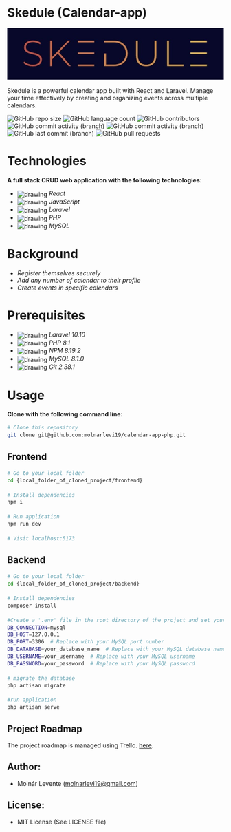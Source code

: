 # Skedule (Calendar-app)
![Alt text](images/skedule2.jpg)  

Skedule is a powerful calendar app built with React and Laravel.  Manage your time effectively by creating and organizing events across multiple calendars.

![GitHub repo size](https://img.shields.io/github/repo-size/molnarlevi19/calendar-app-php)
![GitHub language count](https://img.shields.io/github/languages/count/molnarlevi19/calendar-app-php)
![GitHub contributors](https://img.shields.io/github/contributors/molnarlevi19/calendar-app-php)
![GitHub commit activity (branch)](https://img.shields.io/github/commit-activity/t/molnarlevi19/calendar-app-php)
![GitHub commit activity (branch)](https://img.shields.io/github/commit-activity/m/molnarlevi19/calendar-app-php)
![GitHub last commit (branch)](https://img.shields.io/github/last-commit/molnarlevi19/calendar-app-php)
![GitHub pull requests](https://img.shields.io/github/issues-pr/molnarlevi19/calendar-app-php)


# Technologies
**A full stack CRUD web application with the following technologies:**
- <img src="https://raw.githubusercontent.com/yurijserrano/Github-Profile-Readme-Logos/042e36c55d4d757621dedc4f03108213fbb57ec4/frameworks/react.svg" alt="drawing" width="30" align="center"/> *React* 
- <img src="https://raw.githubusercontent.com/yurijserrano/Github-Profile-Readme-Logos/042e36c55d4d757621dedc4f03108213fbb57ec4/programming%20languages/javascript.svg" alt="drawing" width="30" align="center"/> *JavaScript*
- <img src="https://raw.githubusercontent.com/yurijserrano/Github-Profile-Readme-Logos/042e36c55d4d757621dedc4f03108213fbb57ec4/frameworks/laravel.svg" alt="drawing" width="30" align="center"/> *Laravel*
- <img src="https://raw.githubusercontent.com/yurijserrano/Github-Profile-Readme-Logos/042e36c55d4d757621dedc4f03108213fbb57ec4/programming languages/php.png" alt="drawing" width="30" align="center"/> *PHP* 
- <img src="https://raw.githubusercontent.com/yurijserrano/Github-Profile-Readme-Logos/042e36c55d4d757621dedc4f03108213fbb57ec4/databases/mysql.svg" alt="drawing" width="30" align="center"/> *MySQL*


# Background
- *Register themselves securely*
- *Add any number of calendar to their profile*
- *Create events in specific calendars*


# Prerequisites
- <img src="https://raw.githubusercontent.com/yurijserrano/Github-Profile-Readme-Logos/042e36c55d4d757621dedc4f03108213fbb57ec4/frameworks/laravel.svg" alt="drawing" width="30" align="center"/> *Laravel 10.10*
- <img src="https://raw.githubusercontent.com/yurijserrano/Github-Profile-Readme-Logos/042e36c55d4d757621dedc4f03108213fbb57ec4/programming languages/php.png" alt="drawing" width="30" align="center"/> *PHP 8.1*
- <img src="https://raw.githubusercontent.com/yurijserrano/Github-Profile-Readme-Logos/042e36c55d4d757621dedc4f03108213fbb57ec4/others/npm.svg" alt="drawing" width="30" align="center"/> *NPM 8.19.2*
- <img src="https://raw.githubusercontent.com/yurijserrano/Github-Profile-Readme-Logos/042e36c55d4d757621dedc4f03108213fbb57ec4/databases/mysql.svg" alt="drawing" width="30" align="center"/> *MySQL 8.1.0*
- <img src="https://raw.githubusercontent.com/yurijserrano/Github-Profile-Readme-Logos/042e36c55d4d757621dedc4f03108213fbb57ec4/others/git.svg" alt="drawing" width="30" align="center"/> *Git 2.38.1*

# Usage
**Clone with the following command line:**

```bash
# Clone this repository
git clone git@github.com:molnarlevi19/calendar-app-php.git

```

## Frontend

```bash
# Go to your local folder
cd {local_folder_of_cloned_project/frontend}

# Install dependencies
npm i

# Run application
npm run dev

# Visit localhost:5173

```

## Backend

```bash
# Go to your local folder
cd {local_folder_of_cloned_project/backend}

# Install dependencies
composer install

#Create a '.env' file in the root directory of the project and set your mysql environment variables based on '.env.example':
DB_CONNECTION=mysql
DB_HOST=127.0.0.1
DB_PORT=3306  # Replace with your MySQL port number
DB_DATABASE=your_database_name  # Replace with your MySQL database name
DB_USERNAME=your_username  # Replace with your MySQL username
DB_PASSWORD=your_password  # Replace with your MySQL password

# migrate the database
php artisan migrate

#run application
php artisan serve
```

## Project Roadmap

The project roadmap is managed using Trello. [here](https://trello.com/invite/b/ObH0vUEb/ATTIfb670166c8aef3e43103a3d9890fc60b703FE816/calendar-app).

## Author:

* Molnár Levente (molnarlevi19@gmail.com)

## License:

* MIT License (See LICENSE file)